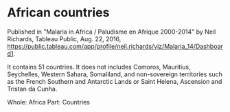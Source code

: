 # African countries

Published in "Malaria in Africa / Paludisme en Afrique 2000-2014" by Neil Richards, Tableau Public, Aug. 22, 2016, https://public.tableau.com/app/profile/neil.richards/viz/Malaria_14/Dashboard1.

It contains 51 countries. It does not includes Comoros, Mauritius, Seychelles, Western Sahara, Somaliland, and non-sovereign territories such as the French Southern and Antarctic Lands or Saint Helena, Ascension and Tristan da Cunha.

Whole: Africa
Part: Countries
